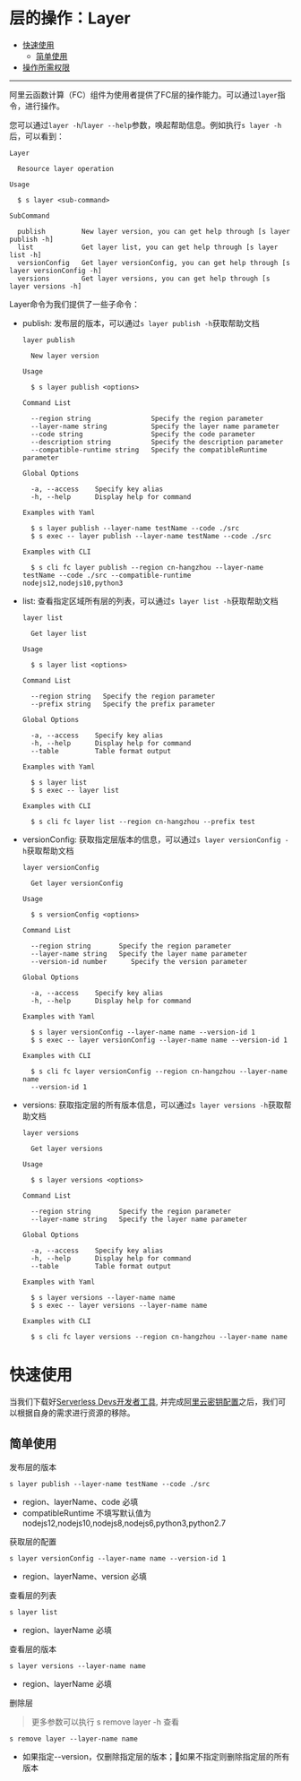 # 层的操作：Layer

- [快速使用](#快速使用)
  - [简单使用](#简单使用)
- [操作所需权限](../Others/authority/command.md#layer-指令)


------


阿里云函数计算（FC）组件为使用者提供了FC层的操作能力。可以通过`layer`指令，进行操作。

您可以通过`layer -h`/`layer --help`参数，唤起帮助信息。例如执行`s layer -h`后，可以看到：

```
Layer

  Resource layer operation 

Usage

  $ s layer <sub-command> 

SubCommand

  publish         New layer version, you can get help through [s layer publish -h]             
  list            Get layer list, you can get help through [s layer list -h]                   
  versionConfig   Get layer versionConfig, you can get help through [s layer versionConfig -h] 
  versions        Get layer versions, you can get help through [s layer versions -h]
```
Layer命令为我们提供了一些子命令：
- publish: 发布层的版本，可以通过`s layer publish -h`获取帮助文档
    ```
    layer publish

      New layer version 

    Usage

      $ s layer publish <options> 

    Command List

      --region string               Specify the region parameter            
      --layer-name string           Specify the layer name parameter        
      --code string                 Specify the code parameter              
      --description string          Specify the description parameter       
      --compatible-runtime string   Specify the compatibleRuntime parameter 

    Global Options

      -a, --access    Specify key alias        
      -h, --help      Display help for command 

    Examples with Yaml

      $ s layer publish --layer-name testName --code ./src         
      $ s exec -- layer publish --layer-name testName --code ./src 

    Examples with CLI

      $ s cli fc layer publish --region cn-hangzhou --layer-name testName --code ./src --compatible-runtime nodejs12,nodejs10,python3   
    ```
- list: 查看指定区域所有层的列表，可以通过`s layer list -h`获取帮助文档
    ```
    layer list

      Get layer list 

    Usage

      $ s layer list <options> 

    Command List

      --region string   Specify the region parameter 
      --prefix string   Specify the prefix parameter 

    Global Options

      -a, --access    Specify key alias        
      -h, --help      Display help for command 
      --table         Table format output      

    Examples with Yaml

      $ s layer list         
      $ s exec -- layer list 

    Examples with CLI

      $ s cli fc layer list --region cn-hangzhou --prefix test 
    ```
- versionConfig: 获取指定层版本的信息，可以通过`s layer versionConfig -h`获取帮助文档
    ```
    layer versionConfig

      Get layer versionConfig 

    Usage

      $ s versionConfig <options> 

    Command List

      --region string       Specify the region parameter     
      --layer-name string   Specify the layer name parameter 
      --version-id number      Specify the version parameter    

    Global Options

      -a, --access    Specify key alias        
      -h, --help      Display help for command 

    Examples with Yaml

      $ s layer versionConfig --layer-name name --version-id 1         
      $ s exec -- layer versionConfig --layer-name name --version-id 1 

    Examples with CLI

      $ s cli fc layer versionConfig --region cn-hangzhou --layer-name name         
      --version-id 1 
    ```
- versions: 获取指定层的所有版本信息，可以通过`s layer versions -h`获取帮助文档
    ```
    layer versions

      Get layer versions 

    Usage

      $ s layer versions <options> 

    Command List

      --region string       Specify the region parameter     
      --layer-name string   Specify the layer name parameter 

    Global Options

      -a, --access    Specify key alias        
      -h, --help      Display help for command 
      --table         Table format output      

    Examples with Yaml

      $ s layer versions --layer-name name         
      $ s exec -- layer versions --layer-name name 

    Examples with CLI

      $ s cli fc layer versions --region cn-hangzhou --layer-name name
    ```
# 快速使用

当我们下载好[Serverless Devs开发者工具](../Getting-started/Install-tutorial.md), 并完成[阿里云密钥配置](../Getting-started/Setting-up-credentials.md)之后，我们可以根据自身的需求进行资源的移除。

## 简单使用
发布层的版本
```
s layer publish --layer-name testName --code ./src  
```

- region、layerName、code 必填
- compatibleRuntime 不填写默认值为 nodejs12,nodejs10,nodejs8,nodejs6,python3,python2.7

获取层的配置
```
s layer versionConfig --layer-name name --version-id 1  
```
- region、layerName、version 必填

查看层的列表
```
s layer list
```
- region、layerName 必填

查看层的版本
```
s layer versions --layer-name name
```
- region、layerName 必填

删除层
> 更多参数可以执行 s remove layer -h 查看
````
s remove layer --layer-name name
````
- 如果指定--version，仅删除指定层的版本；如果不指定则删除指定层的所有版本